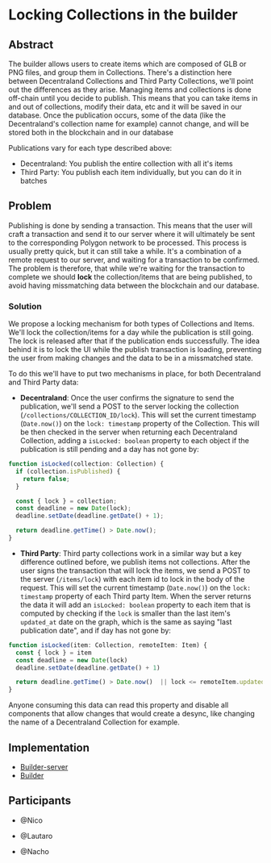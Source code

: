 # Locking Collections in the builder

## Abstract

The builder allows users to create items which are composed of GLB or PNG files, and group them in Collections. There's a distinction here between Decentraland Collections and Third Party Collections, we'll point out the differences as they arise.
Managing items and collections is done off-chain until you decide to publish. This means that you can take items in and out of collections, modify their data, etc and it will be saved in our database. Once the publication occurs, some of the data (like the Decentraland's collection name for example) cannot change, and will be stored both in the blockchain and in our database

Publications vary for each type described above:

- Decentraland: You publish the entire collection with all it's items
- Third Party: You publish each item individually, but you can do it in batches

## Problem

Publishing is done by sending a transaction. This means that the user will craft a transaction and send it to our server where it will ultimately be sent to the corresponding Polygon network to be processed.
This process is usually pretty quick, but it can still take a while. It's a combination of a remote request to our server, and waiting for a transaction to be confirmed. The problem is therefore, that while we're waiting for the transaction to complete we should **lock** the collection/items that are being published, to avoid having missmatching data between the blockchain and our database.

### Solution

We propose a locking mechanism for both types of Collections and Items. We'll lock the collection/items for a day while the publication is still going. The lock is released after that if the publication ends successfully. The idea behind it is to lock the UI while the publish transaction is loading, preventing the user from making changes and the data to be in a missmatched state.

To do this we'll have to put two mechanisms in place, for both Decentraland and Third Party data:

- **Decentraland**: Once the user confirms the signature to send the publication, we'll send a POST to the server locking the collection (`/collections/COLLECTION_ID/lock`). This will set the current timestamp (`Date.now()`) on the `lock: timestamp` property of the Collection. This will be then checked in the server when returning each Decentraland Collection, adding a `isLocked: boolean` property to each object if the publication is still pending and a day has not gone by:

```ts
function isLocked(collection: Collection) {
  if (collection.isPublished) {
    return false;
  }

  const { lock } = collection;
  const deadline = new Date(lock);
  deadline.setDate(deadline.getDate() + 1);

  return deadline.getTime() > Date.now();
}
```

- **Third Party**: Third party collections work in a similar way but a key difference outlined before, we publish items not collections.
  After the user signs the transaction that will lock the items, we send a POST to the server (`/items/lock`) with each item id to lock in the body of the request. This will set the current timestamp (`Date.now()`) on the `lock: timestamp` property of each Third party Item. When the server returns the data it will add an `isLocked: boolean` property to each item that is computed by checking if the `lock` is smaller than the last item's `updated_at` date on the graph, which is the same as saying "last publication date", and if day has not gone by:

```ts
function isLocked(item: Collection, remoteItem: Item) {
  const { lock } = item
  const deadline = new Date(lock)
  deadline.setDate(deadline.getDate() + 1)

  return deadline.getTime() > Date.now()  || lock <= remoteItem.updated_at)
}
```

Anyone consuming this data can read this property and disable all components that allow changes that would create a desync, like changing the name of a Decentraland Collection for example.

## Implementation

- [Builder-server](https://github.com/decentraland/builder-server)
- [Builder](https://github.com/decentraland/builder)

## Participants

- @Nico

- @Lautaro

- @Nacho
